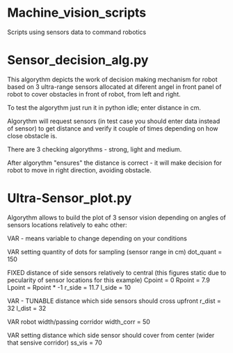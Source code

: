 # Machine_vision_scripts
Scripts using sensors data to command robotics

# Sensor_decision_alg.py

This algorythm depicts the work of decision making mechanism for robot based on
3 ultra-range sensors allocated at diferent angel in front panel of robot to cover obstacles
in front of robot, from left and right.

To test the algorythm just run it in python idle;
enter distance in cm.

Algorythm will request sensors (in test case you should enter data instead of sensor)
to get distance and verify it couple of times
depending on how close obstacle is.

There are 3 checking algorythms - strong, light and medium.

After algorythm "ensures" the distance is correct - it will make decision for robot
to move in right direction, avoiding obstacle.

# Ultra-Sensor_plot.py

Algorythm allows to build the plot of 3 sensor
vision depending on angles of sensors locations
relatively to eahc other:

VAR - means variable to change depending on your conditions

VAR setting quantity of dots for sampling (sensor range in cm)
dot_quant = 150

FIXED distance of side sensors relatively to central
(this figures static due to pecularity of sensor locations for this example)
Cpoint = 0
Rpoint = 7.9
Lpoint = Rpoint * -1
r_side = 11.7
l_side = 10

VAR - TUNABLE distance which side sensors should cross upfront
r_dist = 32
l_dist = 32

VAR robot width/passing corridor
width_corr = 50

VAR setting distance which side sensor should cover from center (wider that sensive corridor)
ss_vis = 70

